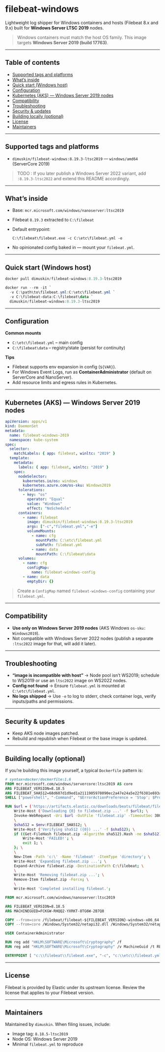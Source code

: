 # filebeat-windows

Lightweight log shipper for Windows containers and hosts (Filebeat 8.x and 9.x) built for **Windows Server LTSC 2019** nodes.

> Windows containers must match the host OS family. This image targets **Windows Server 2019 (build 17763)**.

---

## Table of contents

* [Supported tags and platforms](#supported-tags-and-platforms)
* [What’s inside](#whats-inside)
* [Quick start (Windows host)](#quick-start-windows-host)
* [Configuration](#configuration)
* [Kubernetes (AKS) — Windows Server 2019 nodes](#kubernetes-aks--windows-server-2019-nodes)
* [Compatibility](#compatibility)
* [Troubleshooting](#troubleshooting)
* [Security & updates](#security--updates)
* [Building locally (optional)](#building-locally-optional)
* [License](#license)
* [Maintainers](#maintainers)

---

## Supported tags and platforms

* `dimuskin/filebeat-windows:8.19.3-ltsc2019` — `windows/amd64` (ServerCore 2019)

> TODO : If you later publish a Windows Server 2022 variant, add `:8.19.3-ltsc2022` and extend this README accordingly.

---

## What’s inside

* Base: `mcr.microsoft.com/windows/nanoserver:ltsc2019`
* Filebeat `8.19.3` extracted to `C:\filebeat`
* Default entrypoint:

  ```
  C:\filebeat\filebeat.exe -c C:\etc\filebeat.yml -e
  ```
* No opinionated config baked in — mount your `filebeat.yml`.

---

## Quick start (Windows host)

```powershell
docker pull dimuskin/filebeat-windows:8.19.3-ltsc2019

docker run --rm -it `
  -v C:\path\to\filebeat.yml:C:\etc\filebeat.yml `
  -v C:\filebeat-data:C:\filebeat\data `
  dimuskin/filebeat-windows:8.19.3-ltsc2019
```

---

## Configuration

**Common mounts**

* `C:\etc\filebeat.yml` – main config
* `C:\filebeat\data` – registry/state (persist for continuity)

**Tips**

* Filebeat supports env expansion in config (`${VAR}`).
* For Windows Event Logs, run as **ContainerAdministrator** (default on ServerCore and NanoServer).
* Add resource limits and egress rules in Kubernetes.

---

## Kubernetes (AKS) — Windows Server 2019 nodes

```yaml
apiVersion: apps/v1
kind: DaemonSet
metadata:
  name: filebeat-windows-2019
  namespace: kube-system
spec:
  selector:
    matchLabels: { app: filebeat, winltc: "2019" }
  template:
    metadata:
      labels: { app: filebeat, winltc: "2019" }
    spec:
      nodeSelector:
        kubernetes.io/os: windows
        kubernetes.azure.com/os-sku: Windows2019
      tolerations:
        - key: "os"
          operator: "Equal"
          value: "Windows"
          effect: "NoSchedule"
      containers:
        - name: filebeat
          image: dimuskin/filebeat-windows:8.19.3-ltsc2019
          args: ["-c","filebeat.yml","-e"]
          volumeMounts:
            - name: cfg
              mountPath: C:\etc\filebeat.yml
              subPath: filebeat.yml
            - name: data
              mountPath: C:\filebeat\data
      volumes:
        - name: cfg
          configMap:
            name: filebeat-windows-config
        - name: data
          emptyDir: {}
```

> Create a `ConfigMap` named `filebeat-windows-config` containing your `filebeat.yml`.

---

## Compatibility

* **Use only on Windows Server 2019 nodes** (AKS Windows `os-sku: Windows2019`).
* Not compatible with Windows Server 2022 nodes (publish a separate `:ltsc2022` image for that, will add it later).

---

## Troubleshooting

* **“image is incompatible with host”** → Node pool isn’t WS2019; schedule to WS2019 or use an `ltsc2022` image on WS2022 nodes.
* **Config not found** → Ensure `filebeat.yml` is mounted at `C:\etc\filebeat.yml`.
* **No logs shipped** → Use `-e` to log to stderr, check container logs, verify inputs/paths and permissions.

---

## Security & updates

* Keep AKS node images patched.
* Rebuild and republish when Filebeat or the base image is updated.

---

## Building locally (optional)

If you’re building this image yourself, a typical `Dockerfile` pattern is:

```Dockerfile
# syntax=docker/dockerfile:1.6
FROM mcr.microsoft.com/windows/servercore:ltsc2019 AS core
ARG FILEBEAT_VERSION=8.18.5
ARG FILEBEAT_SHA512=68d607d1d9ed1a2111905978090ec2a47e24a5e22f6381e693aed081771aae2f674482d78a115dae7dbb2cf4012a517ca11c734a9bbca485e100c15cf26ff89b
SHELL ["powershell", "-Command", "$ErrorActionPreference = 'Stop'; $ProgressPreference = 'SilentlyContinue';"]

RUN $url = ('https://artifacts.elastic.co/downloads/beats/filebeat/filebeat-{0}-windows-x86_64.zip' -f $env:FILEBEAT_VERSION); \
    Write-Host ('Downloading {0} to filebeat.zip ...' -f $url); \
    Invoke-WebRequest -Uri $url -OutFile 'filebeat.zip' -TimeoutSec 300; \
    \
    $sha512 = $env:FILEBEAT_SHA512; \
    Write-Host ('Verifying sha512 ({0}) ...' -f $sha512); \
    if ((Get-FileHash filebeat.zip -Algorithm sha512).Hash -ne $sha512) { \
        Write-Host 'FAILED!'; \
        exit 1; \
    }; \
    \
    New-Item -Path 'c:\' -Name 'filebeat' -ItemType 'directory'; \
    Write-Host 'Expanding filebeat.zip ...'; \
    Expand-Archive filebeat.zip -DestinationPath C:\filebeat; \
    \
    Write-Host 'Removing filebeat.zip ...'; \
    Remove-Item filebeat.zip -Force; \
    \
    Write-Host 'Completed installing filebeat.';

FROM mcr.microsoft.com/windows/nanoserver:ltsc2019

ARG FILEBEAT_VERSION=8.18.5
ARG MACHINEGUID=FCKGW-RHQQ2-YXRKT-8TG6W-2B7Q8

COPY --from=core /filebeat/filebeat-${FILEBEAT_VERSION}-windows-x86_64 /filebeat
COPY --from=core /Windows/System32/netapi32.dll /Windows/System32/netapi32.dll

USER ContainerAdministrator

RUN reg add "HKLM\SOFTWARE\Microsoft\Cryptography" /f 
RUN reg add "HKLM\SOFTWARE\Microsoft\Cryptography" /v MachineGuid /t REG_SZ /d ${MACHINEGUID} /f

ENTRYPOINT [ "c:\\filebeat\\filebeat.exe", "-c", "c:\\etc\\filebeat.yml", "-e" ]
```

---

## License

Filebeat is provided by Elastic under its upstream license. Review the license that applies to your Filebeat version.

---

## Maintainers

Maintained by `dimuskin`.
When filing issues, include:

* Image tag: `8.18.5-ltsc2019`
* Node OS: Windows Server 2019
* Minimal `filebeat.yml` to reproduce
